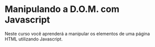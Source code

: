 # Manipulando a D.O.M. com Javascript

Neste curso você aprenderá a manipular os elementos de uma página HTML utilizando Javascript.